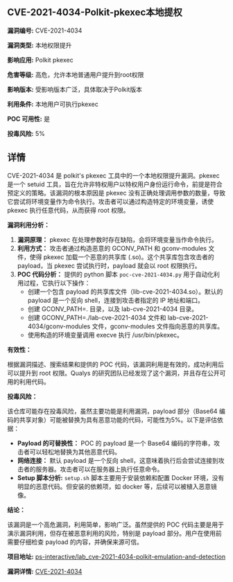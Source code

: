 ## CVE-2021-4034-Polkit-pkexec本地提权

**漏洞编号:** CVE-2021-4034

**漏洞类型:** 本地权限提升

**影响应用:** Polkit pkexec

**危害等级:** 高危，允许本地普通用户提升到root权限

**影响版本:** 受影响版本广泛，具体取决于Polkit版本

**利用条件:** 本地用户可执行pkexec

**POC 可用性:** 是

**投毒风险:** 5%

## 详情

CVE-2021-4034 是 polkit's pkexec 工具中的一个本地权限提升漏洞。pkexec 是一个 setuid 工具，旨在允许非特权用户以特权用户身份运行命令，前提是符合预定义的策略。该漏洞的根本原因是 pkexec 没有正确处理调用参数的数量，导致它尝试将环境变量作为命令执行。攻击者可以通过构造特定的环境变量，诱使 pkexec 执行任意代码，从而获得 root 权限。

**漏洞利用分析：**

1.  **漏洞原理：** pkexec 在处理参数时存在缺陷，会将环境变量当作命令执行。
2.  **利用方式：** 攻击者通过构造恶意的 GCONV_PATH 和 gconv-modules 文件，使得 pkexec 加载一个恶意的共享库 (.so)。这个共享库包含攻击者的 payload，当 pkexec 尝试执行时，payload 就会以 root 权限执行。
3.  **POC 代码分析：**  提供的 python 脚本 `poc-cve-2021-4034.py` 用于自动化利用过程，它执行以下操作：
    *   创建一个包含 payload 的共享库文件（lib-cve-2021-4034.so）。默认的 payload 是一个反向 shell，连接到攻击者指定的 IP 地址和端口。
    *   创建 GCONV_PATH=. 目录，以及 lab-cve-2021-4034 目录。
    *   创建 GCONV_PATH=./lab-cve-2021-4034 文件和 lab-cve-2021-4034/gconv-modules 文件，gconv-modules 文件指向恶意的共享库。
    *   使用构造的环境变量调用 execve 执行 /usr/bin/pkexec。

**有效性：**

根据漏洞描述、搜索结果和提供的 POC 代码，该漏洞利用是有效的，成功利用后可以提升到 root 权限。Qualys 的研究团队已经发现了这个漏洞，并且存在公开可用的利用代码。

**投毒风险：**

该仓库可能存在投毒风险，虽然主要功能是利用漏洞，payload 部分（Base64 编码的共享对象）可能被替换为具有恶意功能的代码，可能性为5%。以下是评估依据：

*   **Payload 的可替换性：** POC 的 payload 是一个 Base64 编码的字符串，攻击者可以轻松地替换为其他恶意代码。
*   **网络连接：** 默认 payload 是一个反向 shell，这意味着执行后会尝试连接到攻击者的服务器。攻击者可以在服务器上执行任意命令。
*   **Setup 脚本分析:** `setup.sh` 脚本主要用于安装依赖和配置 Docker 环境，没有明显的恶意代码。但安装的依赖项，如 docker 等，后续可以被植入恶意镜像。

**结论：**

该漏洞是一个高危漏洞，利用简单，影响广泛。虽然提供的 POC 代码主要是用于演示漏洞利用，但存在被恶意利用的风险，特别是 payload 部分。用户在使用前需要仔细检查 payload 的内容，并确保来源可信。


**项目地址:** [ps-interactive/lab_cve-2021-4034-polkit-emulation-and-detection](https://github.com/ps-interactive/lab_cve-2021-4034-polkit-emulation-and-detection)

**漏洞详情:** [CVE-2021-4034](https://nvd.nist.gov/vuln/detail/CVE-2021-4034)